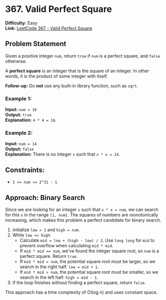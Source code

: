# 367. Valid Perfect Square

**Difficulty:** Easy  
**Link:** [LeetCode 367 - Valid Perfect Square](https://leetcode.com/problems/valid-perfect-square/)

## Problem Statement

Given a positive integer `num`, return `true` if `num` is a perfect square, and `false` otherwise.

A **perfect square** is an integer that is the square of an integer. In other words, it is the product of some integer with itself.

**Follow-up:** Do **not** use any built-in library function, such as `sqrt`.

### Example 1:

**Input:** `num = 16`  
**Output:** `true`  
**Explanation:** `4 * 4 = 16`.

### Example 2:

**Input:** `num = 14`  
**Output:** `false`  
**Explanation:** There is no integer `x` such that `x * x = 14`.

## Constraints:

- `1 <= num <= 2^31 - 1`

## Approach: Binary Search

Since we are looking for an integer `x` such that `x * x = num`, we can search for this `x` in the range `[1, num]`. The squares of numbers are monotonically increasing, which makes this problem a perfect candidate for binary search.

1.  Initialize `low = 1` and `high = num`.
2.  While `low <= high`:
    -   Calculate `mid = low + (high - low) / 2`. Use `long long` for `mid` to prevent overflow when calculating `mid * mid`.
    -   If `mid * mid == num`, we've found the integer square root, so `num` is a perfect square. Return `true`.
    -   If `mid * mid < num`, the potential square root must be larger, so we search in the right half: `low = mid + 1`.
    -   If `mid * mid > num`, the potential square root must be smaller, so we search in the left half: `high = mid - 1`.
3.  If the loop finishes without finding a perfect square, return `false`.

This approach has a time complexity of O(log n) and uses constant space.